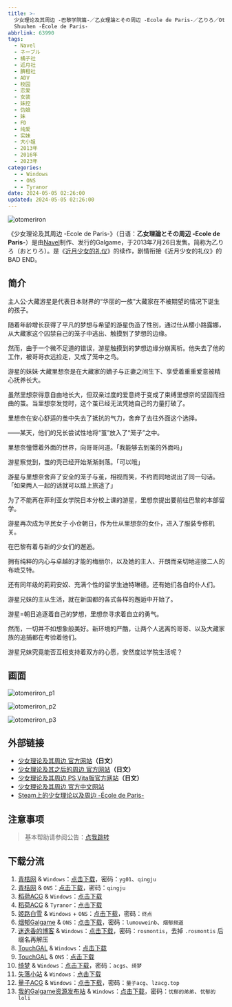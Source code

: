 ```yaml
---
title: >-
  少女理论及其周边 -巴黎学院篇-／乙女理論とその周辺 -Ecole de Paris-／乙りろ／Otoriro, Otome Riron to Sono
  Shuuhen -École de Paris-
abbrlink: 63990
tags:
  - Navel
  - ネーブル
  - 橘子社
  - 近月社
  - 臍橙社
  - ADV
  - 校园
  - 恋爱
  - 女装
  - 妹控
  - 伪娘
  - 妹
  - FD
  - 纯爱
  - 实妹
  - 大小姐
  - 2013年
  - 2016年
  - 2023年
categories:
  - - Windows
  - - ONS
  - - Tyranor
date: 2024-05-05 02:26:00
updated: 2024-05-05 02:26:00
---
```


![otomeriron](https://unpkg.com/galgame/img/otomeriron.webp)

《少女理论及其周边  -Ecole de Paris-》（日语：**乙女理論とその周辺 -Ecole de Paris-**）是由[Navel](https://zh.moegirl.org.cn/Navel)制作、发行的Galgame，于2013年7月26日发售。简称为乙りろ（おとりろ）。是《[近月少女的礼仪](https://zh.moegirl.org.cn/近月少女的礼仪)》的续作，剧情衔接《近月少女的礼仪》的BAD END。

<!-- more -->

## 简介

主人公·大藏游星是代表日本财界的“华丽的一族”大藏家在不被期望的情况下诞生的孩子。

随着年龄增长获得了平凡的梦想与希望的游星伪造了性别，通过仕从樱小路露娜，从大藏家这个囚禁自己的笼子中逃出、触摸到了梦想的边缘。

然而，由于一个微不足道的错误，游星触摸到的梦想边缘分崩离析。他失去了他的工作，被哥哥衣远捡走，又成了笼中之鸟。

游星的妹妹·大藏里想奈是在大藏家的嫡子与正妻之间生下、享受着重重爱意被精心抚养长大。

虽然里想奈得意自由地长大，但双亲过度的爱意终于变成了束缚里想奈的坚固而扭曲的茧。当里想奈发觉时，这个茧已经无法凭她自己的力量打破了。

里想奈在安心舒适的茧中失去了抵抗的气力，舍弃了去往外面这个选择。

——某天，他们的兄长尝试性地将“茧”放入了“笼子”之中。

里想奈憧憬着外面的世界，向哥哥问道。「我能够去到茧的外面吗」

游星察觉到，茧的壳已经开始渐渐剥落。「可以哦」

游星与里想奈舍弃了安全的笼子与茧，相视而笑，不约而同地说出了同一句话。「如果两人一起的话就可以踏上旅途了」

为了不能再在菲利亚女学院日本分校上课的游星，里想奈提出要前往巴黎的本部留学。

游星再次成为平民女子·小仓朝日，作为仕从里想奈的女仆，进入了服装专修机关。

在巴黎有着与新的少女们的邂逅。

拥有纯粹的内心与卓越的才能的梅丽尔，以及她的主人、开朗而亲切地迎接二人的布琉艾特。

还有同年级的莉莉安奴、充满个性的留学生迪特琳德。还有她们各自的仆人们。

游星兄妹的主从生活，就在新国都的各式各样的邂逅中开始了。

游星=朝日追逐着自己的梦想，里想奈寻求着自立的勇气。

然而，一切并不如想象般美好。新环境的严酷，让两个人逃离的哥哥、以及大藏家族的追捕都在考验着他们。

游星兄妹究竟能否互相支持着双方的心愿，安然度过学院生活呢？

## 画面

![otomeriron_p1](https://unpkg.com/galgame/img/otomeriron_p1.webp)

![otomeriron_p2](https://unpkg.com/galgame/img/otomeriron_p2.webp)

![otomeriron_p3](https://unpkg.com/galgame/img/otomeriron_p3.webp)

## 外部链接

- [少女理论及其周边 官方网站](https://project-navel.com/otomeriron/)**（日文）**
- [少女理论及其之后的周边 官方网站](https://project-navel.com/otome_sonogo/)**（日文）**
- [少女理论及其周边  PS Vita版官方网站](http://dramaticcreate.com/otomeriron/)**（日文）**
- [少女理论及其周边 官方中文网站](https://hikarifield.co.jp/otomeriron/)
- [Steam上的少女理论以及周边 -École de Paris-](https://store.steampowered.com/app/2567190/_cole_de_Paris/)

## 注意事项

> 基本帮助请参阅公告：[点我跳转](/p/announcement/)

## 下载分流

1. [青桔网](https://qingju.org/) & `Windows`：[点击下载](https://2010522975-my.sharepoint.com/:f:/g/personal/qingju_2010522975_onmicrosoft_com/ErVZlNJCB4BAs3ay2U0p3mEBuSrTuwz4reBydL7m9NaOGw?e=TySksg)，密码：`yg01`、`qingju`
2. [青桔网](https://qingju.org/) & `ONS`：[点击下载](https://2010522975-my.sharepoint.com/:u:/g/personal/qingju_2010522975_onmicrosoft_com/ETUD9-UShAZEmaPt2E1vMw4BU7jIZwQy5oujiOI3etrptA?e=Fv0aCJ)，密码：`qingju`
3. [稻荷ACG](https://sakustar.moe/) & `Windows`：[点击下载](https://sakustar.top/art/267)
4. [稻荷ACG](https://sakustar.moe/) & `Tyranor`：[点击下载](https://sakustar.top/art/11379)
5. [姬路白雪](https://pan.jlbx.xyz/) & `Windows` + `ONS`：[点击下载](https://pan.jlbx.xyz/?s=%E5%B0%91%E5%A5%B3%E7%90%86%E8%AE%BA%E5%8F%8A%E5%85%B6%E5%91%A8%E8%BE%B9)，密码：`终点`
6. [烟郁Galgame](https://yanyugal.top/) & `ONS`：[点击下载](https://yanyugal.top/d/disk1/%E5%B0%8F%E5%B0%8F%E7%9A%84%E5%88%86%E4%BA%AB%EF%BC%88PC%EF%BC%86%E5%AE%89%E5%8D%93%EF%BC%89/%E5%AE%89%E5%8D%93/ons/%E8%BF%91%E6%9C%88%E5%B0%91%E5%A5%B3ons%E5%90%88%E9%9B%86/%E5%B0%91%E5%A5%B3%E7%90%86%E8%AE%BA%E5%8F%8A%E5%85%B6%E5%91%A8%E8%BE%B9.7z)，密码：`lumouweinb`、`烟郁频道`
7. [迷迭香的博客](https://rosmontis.com/) & `Windows`：[点击下载](https://drive.rosmontis.com/s/63kt4)，密码：`rosmontis`，去掉 `.rosmontis` 后缀名再解压
8. [TouchGAL](https://www.touchgal.com/) & `Windows`：[点击下载](https://pan.touchgal.net/s/6plfp)
9. [TouchGAL](https://www.touchgal.com/) & `ONS`：[点击下载](https://pan.touchgal.net/s/P78uR)
10. [绮梦](https://acgs.one/) & `Windows`：[点击下载](https://acgs.one/down_html/?url=game/%E5%B0%91%E5%A5%B3%E7%90%86%E8%AE%BA%E5%8F%8A%E5%85%B6%E5%91%A8%E8%BE%B9&name=%E5%B0%91%E5%A5%B3%E7%90%86%E8%AE%BA%E5%8F%8A%E5%85%B6%E5%91%A8%E8%BE%B9%20-%E5%B7%B4%E9%BB%8E%E5%AD%A6%E9%99%A2%E7%AF%87-)，密码：`acgs`、`绮梦`
11. [失落小站](https://www.shinnku.com/) & `Windows`：[点击下载](https://www.shinnku.com/api/download/0/win/%E5%B0%91%E5%A5%B3%E7%90%86%E8%AE%BA%E5%8F%8A%E5%85%B6%E5%91%A8%E8%BE%B9.7z)
12. [量子ACG](https://lzacg.org/) & `Windows`：[点击下载](https://lzacg.org/440)，密码：`量子acg`、`lzacg.top`
13. [我的Galgame资源发布站](https://www.ttloli.com/) & `Windows`：[点击下载](https://www.ttloli.com/shaonvlilunjiqizhoubian-ecole-de-paris.html)，密码：`忧郁的弟弟`、`忧郁的loli`
